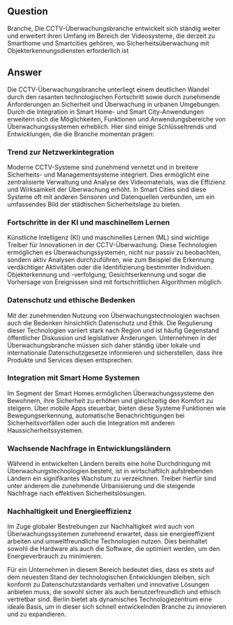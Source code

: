 ## Question

Branche, Die CCTV-Überwachungsbranche entwickelt sich ständig weiter und erweitert ihren Umfang im Bereich der Videosysteme, die derzeit zu Smarthome und Smartcities gehören, wo Sicherheitsüberwachung mit Objekterkennungsdiensten erforderlich ist

## Answer

Die CCTV-Überwachungsbranche unterliegt einem deutlichen Wandel durch den rasanten technologischen Fortschritt sowie durch zunehmende Anforderungen an Sicherheit und Überwachung in urbanen Umgebungen. Durch die Integration in Smart Home- und Smart City-Anwendungen erweitern sich die Möglichkeiten, Funktionen und Anwendungsbereiche von Überwachungssystemen erheblich. Hier sind einige Schlüsseltrends und Entwicklungen, die die Branche momentan prägen:

### Trend zur Netzwerkintegration
Moderne CCTV-Systeme sind zunehmend vernetzt und in breitere Sicherheits- und Managementsysteme integriert. Dies ermöglicht eine zentralisierte Verwaltung und Analyse des Videomaterials, was die Effizienz und Wirksamkeit der Überwachung erhöht. In Smart Cities sind diese Systeme oft mit anderen Sensoren und Datenquellen verbunden, um ein umfassendes Bild der städtischen Sicherheitslage zu bieten.

### Fortschritte in der KI und maschinellem Lernen
Künstliche Intelligenz (KI) und maschinelles Lernen (ML) sind wichtige Treiber für Innovationen in der CCTV-Überwachung. Diese Technologien ermöglichen es Überwachungssystemen, nicht nur passiv zu beobachten, sondern aktiv Analysen durchzuführen, wie zum Beispiel die Erkennung verdächtiger Aktivitäten oder die Identifizierung bestimmter Individuen. Objekterkennung und -verfolgung, Gesichtserkennung und sogar die Vorhersage von Ereignissen sind mit fortschrittlichen Algorithmen möglich.

### Datenschutz und ethische Bedenken
Mit der zunehmenden Nutzung von Überwachungstechnologien wachsen auch die Bedenken hinsichtlich Datenschutz und Ethik. Die Regulierung dieser Technologien variiert stark nach Region und ist häufig Gegenstand öffentlicher Diskussion und legislativer Änderungen. Unternehmen in der Überwachungsbranche müssen sich daher ständig über lokale und internationale Datenschutzgesetze informieren und sicherstellen, dass ihre Produkte und Services diesen entsprechen.

### Integration mit Smart Home Systemen
Im Segment der Smart Homes ermöglichen Überwachungssysteme den Bewohnern, ihre Sicherheit zu erhöhen und gleichzeitig den Komfort zu steigern. Über mobile Apps steuerbar, bieten diese Systeme Funktionen wie Bewegungserkennung, automatische Benachrichtigungen bei Sicherheitsvorfällen oder auch die Integration mit anderen Haussicherheitssystemen.

### Wachsende Nachfrage in Entwicklungsländern
Während in entwickelten Ländern bereits eine hohe Durchdringung mit Überwachungstechnologien besteht, ist in wirtschaftlich aufstrebenden Ländern ein signifikantes Wachstum zu verzeichnen. Treiber hierfür sind unter anderem die zunehmende Urbanisierung und die steigende Nachfrage nach effektiven Sicherheitslösungen.

### Nachhaltigkeit und Energieeffizienz
Im Zuge globaler Bestrebungen zur Nachhaltigkeit wird auch von Überwachungssystemen zunehmend erwartet, dass sie energieeffizient arbeiten und umweltfreundliche Technologien nutzen. Dies beinhaltet sowohl die Hardware als auch die Software, die optimiert werden, um den Energieverbrauch zu minimieren.

Für ein Unternehmen in diesem Bereich bedeutet dies, dass es stets auf dem neuesten Stand der technologischen Entwicklungen bleiben, sich konform zu Datenschutzstandards verhalten und innovative Lösungen anbieten muss, die sowohl sicher als auch benutzerfreundlich und ethisch vertretbar sind. Berlin bietet als dynamisches Technologiezentrum eine ideale Basis, um in dieser sich schnell entwickelnden Branche zu innovieren und zu expandieren.